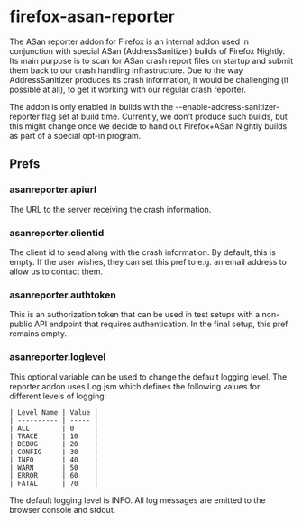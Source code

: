 # firefox-asan-reporter

The ASan reporter addon for Firefox is an internal addon used in conjunction
with special ASan (AddressSanitizer) builds of Firefox Nightly. Its main purpose
is to scan for ASan crash report files on startup and submit them back to our
crash handling infrastructure. Due to the way AddressSanitizer produces its
crash information, it would be challenging (if possible at all), to get it
working with our regular crash reporter.

The addon is only enabled in builds with the --enable-address-sanitizer-reporter
flag set at build time. Currently, we don't produce such builds, but this might
change once we decide to hand out Firefox+ASan Nightly builds as part of a
special opt-in program.

## Prefs

### asanreporter.apiurl

The URL to the server receiving the crash information.

### asanreporter.clientid

The client id to send along with the crash information. By default, this is
empty. If the user wishes, they can set this pref to e.g. an email address to
allow us to contact them.

### asanreporter.authtoken

This is an authorization token that can be used in test setups with a non-public
API endpoint that requires authentication. In the final setup, this pref remains
empty.

### asanreporter.loglevel

This optional variable can be used to change the default logging level. The
reporter addon uses Log.jsm which defines the following values for different
levels of logging:

    | Level Name | Value |
    | ---------- | ----- |
    | ALL        | 0     |
    | TRACE      | 10    |
    | DEBUG      | 20    |
    | CONFIG     | 30    |
    | INFO       | 40    |
    | WARN       | 50    |
    | ERROR      | 60    |
    | FATAL      | 70    |

The default logging level is INFO. All log messages are emitted to the browser
console and stdout.
